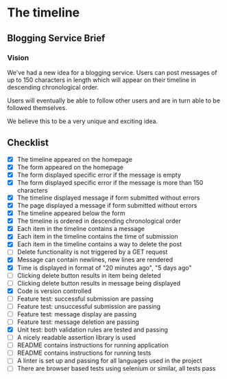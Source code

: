 # The timeline
## Blogging Service Brief
### Vision
We've had a new idea for a blogging service. Users can post messages of up to 150 characters in length which will appear on their timeline in descending chronological order.

Users will eventually be able to follow other users and are in turn able to be followed themselves.

We believe this to be a very unique and exciting idea.


## Checklist
- [x] The timeline appeared on the homepage
- [x] The form appeared on the homepage
- [x] The form displayed specific error if the message is empty
- [x] The form displayed specific error if the message is more than 150 characters
- [x] The timeline displayed message if form submitted without errors
- [x] The page displayed a message if form submitted without errors
- [x] The timeline appeared below the form
- [x] The timeline is ordered in descending chronological order
- [x] Each item in the timeline contains a message
- [x] Each item in the timeline contains the time of submission
- [x] Each item in the timeline contains a way to delete the post
- [ ] Delete functionality is not triggered by a GET request
- [x] Message can contain newlines, new lines are rendered
- [x] Time is displayed in format of "20 minutes ago", "5 days ago"
- [ ] Clicking delete button results in item being deleted
- [ ] Clicking delete button results in message being displayed
- [x] Code is version controlled
- [ ] Feature test: successful submission are passing
- [ ] Feature test: unsuccessful submission are passing
- [ ] Feature test: message display are passing
- [ ] Feature test: message deletion are passing
- [x] Unit test: both validation rules are tested and passing
- [ ] A nicely readable assertion library is used
- [ ] README contains instructions for running application
- [ ] README contains instructions for running tests
- [ ] A linter is set up and passing for all languages used in the project
- [ ] There are browser based tests using selenium or similar, all tests pass
